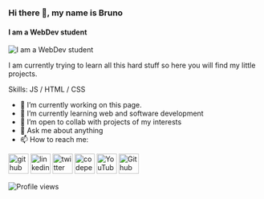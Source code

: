 ### Hi there 👋, my name is Bruno
#### I am a WebDev student
![I am a WebDev student](bannerurl)

I am currently trying to learn all this hard stuff so here you will find my little projects.

Skills: JS / HTML / CSS

- 🔭 I’m currently working on this page. 
- 🌱 I’m currently learning web and software development
- 👯 I’m open to collab with projects of my interests 
- 💬 Ask me about anything 
- 📫 How to reach me:   


[<img src='https://cdn.jsdelivr.net/npm/simple-icons@3.0.1/icons/github.svg' alt='github' height='40'>](https://github.com/brunodnc)  [<img src='https://cdn.jsdelivr.net/npm/simple-icons@3.0.1/icons/linkedin.svg' alt='linkedin' height='40'>](https://www.linkedin.com/in/brunodnc/)  [<img src='https://cdn.jsdelivr.net/npm/simple-icons@3.0.1/icons/twitter.svg' alt='twitter' height='40'>](https://twitter.com/saxopanda)  [<img src='https://cdn.jsdelivr.net/npm/simple-icons@3.0.1/icons/codepen.svg' alt='codepen' height='40'>](https://codepen.io/brunodnc)  [<img src='https://cdn.jsdelivr.net/npm/simple-icons@3.0.1/icons/youtube.svg' alt='YouTube' height='40'>](https://www.youtube.com/channel/UCVnfpb7P5g4Xt5Prz44QRXA)  [<img src='https://simpleicons.vercel.app/githubpages/zzz' alt='Github Pages' height='40'>](https://brunodnc.github.io)

![Profile views](https://gpvc.arturio.dev/brunodnc)  
